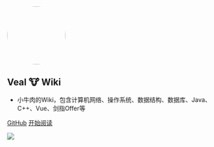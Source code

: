 <img width="136px" style="border-radius: 50%" bor src="https://img-blog.csdnimg.cn/20200410105903679.jpg">

## Veal 🐮 Wiki

- 小牛肉的Wiki，包含计算机网络、操作系统、数据结构、数据库、Java、C++、Vue、剑指Offer等


[GitHub](<https://github.com/Veal98/CS-Wiki>)
[开始阅读](README.md)


<!-- 背景图片 -->
![](https://img-blog.csdnimg.cn/20200410105725118.jpg)